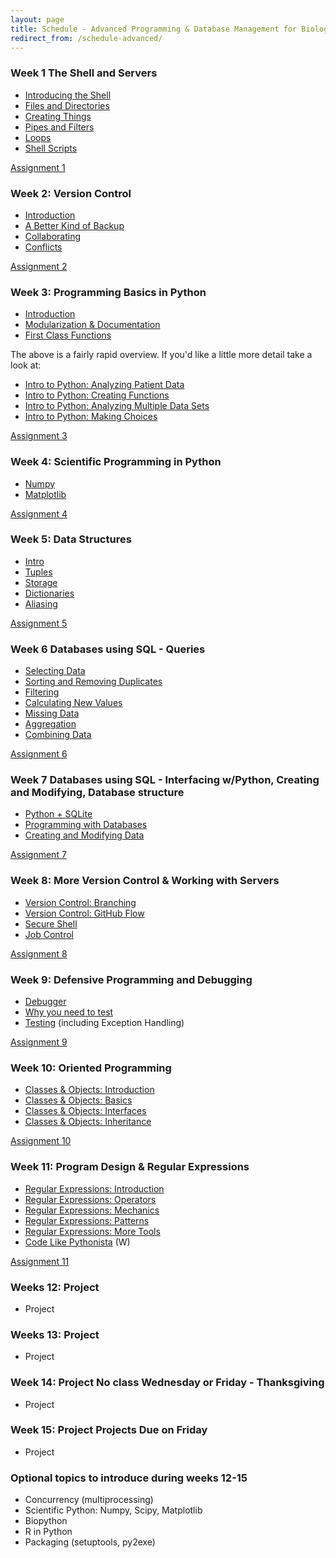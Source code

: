 ```yaml
---
layout: page
title: Schedule - Advanced Programming & Database Management for Biologists
redirect_from: /schedule-advanced/
---
```


### Week 1 The Shell and Servers

* [Introducing the Shell](http://software-carpentry.org/v5/novice/shell/00-intro.html)
* [Files and Directories](http://software-carpentry.org/v5/novice/shell/01-filedir.html)
* [Creating Things](http://software-carpentry.org/v5/novice/shell/02-create.html)
* [Pipes and Filters](http://software-carpentry.org/v5/novice/shell/03-pipefilter.html)
* [Loops](http://software-carpentry.org/v5/novice/shell/04-loop.html)
* [Shell Scripts](http://software-carpentry.org/v5/novice/shell/05-script.html)

[Assignment 1](/assignments/stuff-1/)

### Week 2: Version Control

* [Introduction](http://software-carpentry.org/v5/novice/git/00-intro.html)
* [A Better Kind of Backup](http://software-carpentry.org/v5/novice/git/01-backup.html)
* [Collaborating](http://software-carpentry.org/v5/novice/git/02-collab.html)
* [Conflicts](http://software-carpentry.org/v5/novice/git/03-conflict.html)

[Assignment 2](/assignments/advanced-2/)

### Week 3: Programming Basics in Python

* [Introduction](http://nbviewer.ipython.org/github/swcarpentry/bc/blob/master/intermediate/python/01-intro-python.ipynb)
* [Modularization & Documentation](http://nbviewer.ipython.org/urls/raw.github.com/swcarpentry/bc/master/intermediate/python/02-modularization-documentation.ipynb)
* [First Class Functions](http://software-carpentry.org/v4/python/funcobj.html)

The above is a fairly rapid overview. If you'd like a little more detail take a
look at:

* [Intro to Python: Analyzing Patient Data](http://software-carpentry.org/v5/novice/python/01-numpy.html)
* [Intro to Python: Creating Functions](http://software-carpentry.org/v5/novice/python/02-func.html)
* [Intro to Python: Analyzing Multiple Data Sets](http://software-carpentry.org/v5/novice/python/03-loop.html)
* [Intro to Python: Making Choices](http://software-carpentry.org/v5/novice/python/04-cond.html)

[Assignment 3](/assignments/advanced-3/)

### Week 4: Scientific Programming in Python

* [Numpy](http://nbviewer.ipython.org/urls/github.com/ethanwhite/progbio/raw/master/ipynbs/numpy.ipynb)
* [Matplotlib](http://nbviewer.ipython.org/urls/github.com/ethanwhite/progbio/raw/master/ipynbs/matplotlib.ipynb)

[Assignment 4](/assignments/advanced-4/)

### Week 5: Data Structures

* [Intro](http://software-carpentry.org/v4/setdict/intro.html)
* [Tuples](http://software-carpentry.org/v4/setdict/tuples.html)
* [Storage](http://software-carpentry.org/v4/setdict/storage.html)
* [Dictionaries](http://software-carpentry.org/v4/setdict/dict.html)
* [Aliasing](http://software-carpentry.org/v4/python/alias.html)

[Assignment 5](/assignments/advanced-5/)

### Week 6 Databases using SQL - Queries

* [Selecting Data](http://software-carpentry.org/v5/novice/sql/01-select.html)
* [Sorting and Removing Duplicates](http://software-carpentry.org/v5/novice/sql/02-sort-dup.html)
* [Filtering](http://software-carpentry.org/v5/novice/sql/03-filter.html)
* [Calculating New Values](http://software-carpentry.org/v5/novice/sql/04-calc.html)
* [Missing Data](http://software-carpentry.org/v5/novice/sql/05-null.html)
* [Aggregation](http://software-carpentry.org/v5/novice/sql/06-agg.html)
* [Combining Data](http://software-carpentry.org/v5/novice/sql/07-join.html)

[Assignment 6](/assignments/advanced-6/)

### Week 7 Databases using SQL - Interfacing w/Python, Creating and Modifying, Database structure

* [Python + SQLite](http://nbviewer.ipython.org/urls/github.com/ethanwhite/progbio/raw/master/ipynbs/python-databases.ipynb)
* [Programming with Databases](http://software-carpentry.org/v5/novice/sql/09-prog.html)
* [Creating and Modifying Data](https://github.com/swcarpentry/bc/blob/master/novice/sql/08-create.md)

[Assignment 7](/assignments/advanced-7/)

### Week 8: More Version Control & Working with Servers

* [Version Control: Branching]()
* [Version Control: GitHub Flow]()
* [Secure Shell](https://github.com/swcarpentry/bc/blob/master/intermediate/shell/02-ssh.md)
* [Job Control](https://github.com/swcarpentry/bc/blob/master/intermediate/shell/04-job.md)

[Assignment 8](/assignments/advanced-8/)

### Week 9: Defensive Programming and Debugging

* [Debugger](http://software-carpentry.org/v4/python/debugger.html)
* [Why you need to test](http://ivory.idyll.org/blog/automated-testing-and-research-software.html)
* [Testing](https://github.com/swcarpentry/bc/blob/master/intermediate/python/03-qa.md) (including Exception Handling)

[Assignment 9](/assignments/advanced-9/)

### Week 10: Oriented Programming

* [Classes & Objects: Introduction](http://software-carpentry.org/v4/oop/intro.html)
* [Classes & Objects: Basics](http://software-carpentry.org/v4/oop/basics.html)
* [Classes & Objects: Interfaces](http://software-carpentry.org/v4/oop/interface.html)
* [Classes & Objects: Inheritance](http://software-carpentry.org/v4/oop/inherit.html)

[Assignment 10](/assignments/advanced-10/)

### Week 11: Program Design & Regular Expressions

* [Regular Expressions: Introduction](http://software-carpentry.org/v4/regexp/intro.html)
* [Regular Expressions: Operators](http://software-carpentry.org/v4/regexp/operators.html)
* [Regular Expressions: Mechanics](http://software-carpentry.org/v4/regexp/mechanics.html)
* [Regular Expressions: Patterns](http://software-carpentry.org/v4/regexp/patterns.html)
* [Regular Expressions: More Tools](http://software-carpentry.org/v4/regexp/module.html)
* [Code Like Pythonista](http://python.net/~goodger/projects/pycon/2007/idiomatic/handout.html) (W)

[Assignment 11](/assignments/advanced-11/)

### Weeks 12: Project

* Project

### Weeks 13: Project

* Project

### Week 14: Project **No class Wednesday or Friday - Thanksgiving**

* Project

### Week 15: Project **Projects Due on Friday**

* Project

### Optional topics to introduce during weeks 12-15

* Concurrency (multiprocessing)
* Scientific Python: Numpy, Scipy, Matplotlib
* Biopython
* R in Python
* Packaging (setuptools, py2exe)
